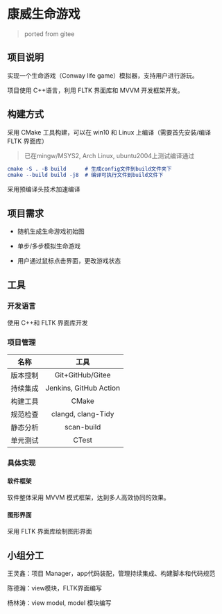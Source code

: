 # 康威生命游戏

> ported from gitee

## 项目说明

实现一个生命游戏（Conway life game）模拟器，支持用户进行游玩。

项目使用 C++语言，利用 FLTK 界面库和 MVVM 开发框架开发。

## 构建方式

采用 CMake 工具构建，可以在 win10 和 Linux 上编译（需要首先安装/编译 FLTK 界面库）

> 已在mingw/MSYS2, Arch Linux, ubuntu2004上测试编译通过

```cmake
cmake -S . -B build      # 生成config文件到build文件夹下
cmake --build build -j8  # 编译可执行文件到build文件下
```

采用预编译头技术加速编译

## 项目需求

- 随机生成生命游戏初始图

- 单步/多步模拟生命游戏

- 用户通过鼠标点击界面，更改游戏状态

## 工具

### 开发语言

使用 C++和 FLTK 界面库开发

### 项目管理

|   名称   |          工具          |
| :------: | :--------------------: |
| 版本控制 |    Git+GitHub/Gitee    |
| 持续集成 | Jenkins, GitHub Action |
| 构建工具 |         CMake          |
| 规范检查 |   clangd, clang-Tidy   |
| 静态分析 |       scan-build       |
| 单元测试 |         CTest          |

### 具体实现

#### 软件框架

软件整体采用 MVVM 模式框架，达到多人高效协同的效果。

#### 图形界面

采用 FLTK 界面库绘制图形界面

## 小组分工

王灵鑫：项目 Manager，app代码装配，管理持续集成、构建脚本和代码规范

陈德瀚：view模块，FLTK界面编写

杨林涛：view model, model 模块编写
